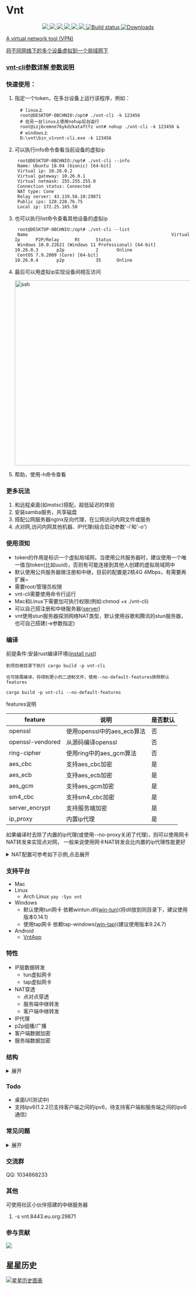 # Vnt

<p align="center">
<a href="https://github.com/lbl8603/vnt/releases"><img src="https://img.shields.io/github/downloads/lbl8603/vnt/total">
<a href="https://github.com/lbl8603/vnt/graphs/contributors"><img src="https://img.shields.io/github/contributors-anon/lbl8603/vnt">
<a href="https://github.com/lbl8603/vnt/releases/"><img src="https://img.shields.io/github/release/lbl8603/vnt">
<a href="https://github.com/lbl8603/vnt/issues"><img src="https://img.shields.io/github/issues-raw/lbl8603/vnt">
<a href="https://github.com/lbl8603/vnt/discussions"><img src="https://img.shields.io/github/discussions/lbl8603/vnt">
<a href="GitHub repo size"><img src="https://img.shields.io/github/repo-size/lbl8603/vnt?color=red&style=flat-square">
<a href="https://github.com/lbl8603/vnt/actions?query=workflow%3ABuild"><img src="https://img.shields.io/github/actions/workflow/status/lbl8603/vnt/rust.yml?branch=main" alt="Build status">
<a href="https://hub.docker.com/r/lubeilin/vnt"><img src="https://img.shields.io/docker/pulls/lubeilin/vnt?color=%2348BB78&logo=docker&label=pulls" alt="Downloads">
</p>
    
A virtual network tool (VPN)

将不同网络下的多个设备虚拟到一个局域网下

### vnt-cli参数详解 [参数说明](https://github.com/lbl8603/vnt/blob/main/vnt-cli/README.md)

### 快速使用：

1. 指定一个token，在多台设备上运行该程序，例如：
    ```shell
      # linux上
      root@DESKTOP-0BCHNIO:/opt# ./vnt-cli -k 123456
      # 在另一台linux上使用nohup后台运行
      root@izj6cemne76ykdzkataftfz vnt# nohup ./vnt-cli -k 123456 &
      # windows上
      D:\vnt\bin_v1>vnt-cli.exe -k 123456
    ```
2. 可以执行info命令查看当前设备的虚拟ip
   ```shell
    root@DESKTOP-0BCHNIO:/opt# ./vnt-cli --info
    Name: Ubuntu 18.04 (bionic) [64-bit]
    Virtual ip: 10.26.0.2
    Virtual gateway: 10.26.0.1
    Virtual netmask: 255.255.255.0
    Connection status: Connected
    NAT type: Cone
    Relay server: 43.139.56.10:29871
    Public ips: 120.228.76.75
    Local ip: 172.25.165.58
    ```
3. 也可以执行list命令查看其他设备的虚拟ip
   ```shell
    root@DESKTOP-0BCHNIO:/opt# ./vnt-cli --list
    Name                                                       Virtual Ip      P2P/Relay      Rt      Status
    Windows 10.0.22621 (Windows 11 Professional) [64-bit]      10.26.0.3       p2p            2       Online
    CentOS 7.9.2009 (Core) [64-bit]                            10.26.0.4       p2p            35      Online
    ```
4. 最后可以用虚拟ip实现设备间相互访问

      <img width="506" alt="ssh" src="https://raw.githubusercontent.com/lbl8603/vnt/dev/documents/img/ssh.jpg">
5. 帮助，使用-h命令查看

### 更多玩法

1. 和远程桌面(如mstsc)搭配，超低延迟的体验
2. 安装samba服务，共享磁盘
3. 搭配公网服务器nginx反向代理，在公网访问内网文件或服务
4. 点对网,访问内网其他机器、IP代理(结合启动参数'-i'和'-o')

### 使用须知

- token的作用是标识一个虚拟局域网，当使用公共服务器时，建议使用一个唯一值当token(比如uuid)，否则有可能连接到其他人创建的虚拟局域网中
- 默认使用公共服务器做注册和中继，目前的配置是2核4G 4Mbps，有需要再扩展~
- 需要root/管理员权限
- vnt-cli需要使用命令行运行
- Mac和Linux下需要加可执行权限(例如:chmod +x ./vnt-cli)
- 可以自己搭注册和中继服务器([server](https://github.com/lbl8603/vnts))
- vnt使用stun服务器探测网络NAT类型，默认使用谷歌和腾讯的stun服务器，也可自己搭建(-e参数指定)

### 编译

前提条件:安装rust编译环境([install rust](https://www.rust-lang.org/zh-CN/tools/install))

```
到项目根目录下执行 cargo build -p vnt-cli

也可按需编译，将得到更小的二进制文件，使用--no-default-features排除默认features

cargo build -p vnt-cli --no-default-features
```

features说明

| feature          | 说明                   | 是否默认 |
|------------------|----------------------|------|
| openssl          | 使用openssl中的aes_ecb算法 | 否    |
| openssl-vendored | 从源码编译openssl         | 否    |
| ring-cipher      | 使用ring中的aes_gcm算法    | 否    |
| aes_cbc          | 支持aes_cbc加密          | 是    |
| aes_ecb          | 支持aes_ecb加密          | 是    |
| aes_gcm          | 支持aes_gcm加密          | 是    |
| sm4_cbc          | 支持sm4_cbc加密          | 是    |
| server_encrypt   | 支持服务端加密              | 是    |
| ip_proxy         | 内置ip代理               | 是    |

如果编译时去除了内置的ip代理(或使用--no-proxy关闭了代理)，则可以使用网卡NAT转发来实现点对网，
一般来说使用网卡NAT转发会比内置的ip代理性能更好
<details> <summary>NAT配置可参考如下示例,点击展开</summary>

### 在出口一端做如下配置
注意原有的-i(入口)和-o(出口)的参数不能少

### windows
参考 https://learn.microsoft.com/zh-cn/virtualization/hyper-v-on-windows/user-guide/setup-nat-network
```shell
#设置nat,名字可以自己取，网段是vnt的网段
New-NetNat -Name vntnat -InternalIPInterfaceAddressPrefix 10.26.0.0/24
#查看设置
Get-NetNat
```
### linux
```shell
# 开启ip转发
sudo sysctl -w net.ipv4.ip_forward=1
# 开启nat转发  表示来源10.26.0.0/24的数据通过nat映射后再从vnt-tun以外的其他网卡发出去
sudo iptables -t nat -A POSTROUTING ! -o vnt-tun -s 10.26.0.0/24 -j MASQUERADE
# 或者这样  表示来源10.26.0.0/24的数据通过nat映射后再从eth0网卡发出去
sudo iptables -t nat -A POSTROUTING  -o eth0 -s 10.26.0.0/24 -j MASQUERADE
# 查看设置
iptables -vnL -t nat
```

### Arch Linux

[![Packaging status](https://repology.org/badge/vertical-allrepos/vnt.svg)](https://repology.org/project/vnt/versions)

- 通过 AUR 安装 [vnt-git](https://aur.archlinux.org/packages/vnt-git)

```bash
yay -Syu vnt
```

- 通过 `systemd` 设置开机自启及配置

```bash
sudo systemctl enable --now vnt-cli@
sudo systemctl status vnt-cli@
```

- 启用内置 `IPv4` 转发规则

```bash
sudo sysctl --system
```

- 通过内置防火墙文件配置防火墙转发规则

```bash
sudo cat /etc/vnt/iptables-vnt.rules >> /etc/iptables/iptables.rules
sudo iptables-restore iptables.rules
```

### macos
```shell
# 开启ip转发
sudo sysctl -w net.ipv4.ip_forward=1
# 配置NAT转发规则
# 在/etc/pf.conf文件中添加以下规则,en0是出口网卡，10.26.0.0/24是来源网段
nat on en0 from 10.26.0.0/24 to any -> (en0)
# 加载规则
sudo pfctl -f /etc/pf.conf -e
```
</details>

### 支持平台

- Mac
- Linux
    - Arch Linux `yay -Syu vnt`
- Windows
    - 默认使用tun网卡 依赖wintun.dll([win-tun](https://www.wintun.net/))(将dll放到同目录下，建议使用版本0.14.1)
    - 使用tap网卡 依赖tap-windows([win-tap](https://build.openvpn.net/downloads/releases/))(建议使用版本9.24.7)
- Android
    - [VntApp](https://github.com/lbl8603/VntApp)

### 特性

- IP层数据转发
    - tun虚拟网卡
    - tap虚拟网卡
- NAT穿透
    - 点对点穿透
    - 服务端中继转发
    - 客户端中继转发
- IP代理
- p2p组播/广播
- 客户端数据加密
- 服务端数据加密

### 结构

<details> <summary>展开</summary>

<pre>
    
   0                                            15                                              31
   0  1  2  3  4  5  6  7  8  9  0  1  2  3  4  5  6  7  8  9  0  1  2  3  4  5  6  7  8  9  0  1
  +-+-+-+-+-+-+-+-+-+-+-+-+-+-+-+-+-+-+-+-+-+-+-+-+-+-+-+-+-+-+-+-+-+-+-+-+-+-+-+-+-+-+-+-+-+-+-+
  |e |s |unused| 版本(4)  |      协议(8)        |     上层协议(8)        |初始ttl(4)|生存时间(4)  |
  +-+-+-+-+-+-+-+-+-+-+-+-+-+-+-+-+-+-+-+-+-+-+-+-+-+-+-+-+-+-+-+-+-+-+-+-+-+-+-+-+-+-+-+-+-+-+-+
  |                                        源ip地址(32)                                         |
  +-+-+-+-+-+-+-+-+-+-+-+-+-+-+-+-+-+-+-+-+-+-+-+-+-+-+-+-+-+-+-+-+-+-+-+-+-+-+-+-+-+-+-+-+-+-+-+
  |                                        目的ip地址(32)                                       |
  +-+-+-+-+-+-+-+-+-+-+-+-+-+-+-+-+-+-+-+-+-+-+-+-+-+-+-+-+-+-+-+-+-+-+-+-+-+-+-+-+-+-+-+-+-+-+-+
  |                                          数据体(n)                                          |
  +-+-+-+-+-+-+-+-+-+-+-+-+-+-+-+-+-+-+-+-+-+-+-+-+-+-+-+-+-+-+-+-+-+-+-+-+-+-+-+-+-+-+-+-+-+-+-+
  |                                                                                             |
  |                                          指纹(96)                                           |
  |                                                                                             |
  +-+-+-+-+-+-+-+-+-+-+-+-+-+-+-+-+-+-+-+-+-+-+-+-+-+-+-+-+-+-+-+-+-+-+-+-+-+-+-+-+-+-+-+-+-+-+-+
  注：
  1. e为是否加密标志，s为服务端通信包标志，unused占两位未使用；
  2. 开启加密时，数据体为加密后的密文(加密方式取决于密码长度和加密模式)，
     且会存在指纹，指纹使用sha256生成，用于对数据包完整性和真实性的校验
</pre>


</details>

### Todo

- 桌面UI(测试中)
- 支持Ipv6(1.2.2已支持客户端之间的ipv6，待支持客户端和服务端之间的ipv6通信)

### 常见问题

<details> <summary>展开</summary>

#### 问题1: 设置网络地址失败

##### 可能原因:

vnt默认使用10.26.0.0/24网段，和本地网络适配器的ip冲突

##### 解决方法:

1. 方法一：找到冲突的IP，将其改成别的
2. 方法二：自建服务器，指定其他不会冲突的网段
3. 方法三：增加参数-d <device-id> ，设置不同的id会让服务端分配不同的IP，从而绕开有冲突的IP

#### 问题2: windows系统上wintun.dll加载失败

##### 可能原因：

没有下载wintun.dll 或者使用的wintun.dll有问题

##### 解决方法：

1. 下载最新版的wintun.dll [下载链接](https://www.wintun.net/builds/wintun-0.14.1.zip)
2. 解压后找到对应架构的目录,通常是amd64
3. 将对应的wintun.dll放到和vnt-cli同目录下（或者放到C盘Windows目录下）
4. 再次启动vnt-cli

#### 问题3: 丢包严重，或是不能正常组网通信

##### 可能原因：

某些宽带下(比如广电宽带)UDP丢包严重

##### 解决方法：

1. 使用TCP模式中继转发（vnt-cli增加--tcp参数）
2. 如果p2p后效果很差，可以选择禁用p2p（vnt-cli增加--relay参数）

</details>

### 交流群

QQ: 1034868233

### 其他

可使用社区小伙伴搭建的中继服务器

1. -s vnt.8443.eu.org:29871

### 参与贡献

<a href="https://github.com/lbl8603/vnt/graphs/contributors">
  <img src="https://contrib.rocks/image?repo=lbl8603/vnt" />
</a>

## 星星历史

[![星星历史图表](https://api.star-history.com/svg?repos=lbl8603/vnt&type=Date)](https://star-history.com/#lbl8603/vnt&Date)
